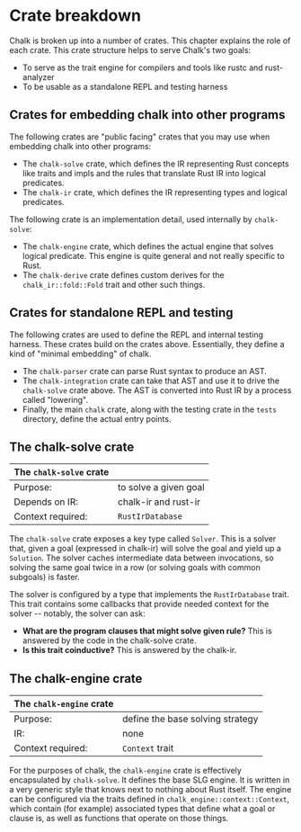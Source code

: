 # Crate breakdown

Chalk is broken up into a number of crates. This chapter explains the
role of each crate. This crate structure helps to serve Chalk's two goals:

* To serve as the trait engine for compilers and tools like rustc and rust-analyzer
* To be usable as a standalone REPL and testing harness

## Crates for embedding chalk into other programs

The following crates are "public facing" crates that you may use when embedding chalk into
other programs:

* The `chalk-solve` crate, which defines the IR representing Rust concepts like
  traits and impls and the rules that translate Rust IR into logical predicates.
* The `chalk-ir` crate, which defines the IR representing types and logical predicates.

The following crate is an implementation detail, used internally by `chalk-solve`:

* The `chalk-engine` crate, which defines the actual engine that solves logical predicate. This
  engine is quite general and not really specific to Rust.
* The `chalk-derive` crate defines custom derives for the `chalk_ir::fold::Fold` trait and other
  such things.

## Crates for standalone REPL and testing

The following crates are used to define the REPL and internal testing
harness. These crates build on the crates above. Essentially, they
define a kind of "minimal embedding" of chalk.

* The `chalk-parser` crate can parse Rust syntax to produce an AST.
* The `chalk-integration` crate can take that AST and use it to drive the
  `chalk-solve` crate above. The AST is converted into Rust IR by a process
  called "lowering".
* Finally, the main `chalk` crate, along with the testing crate in the
  `tests` directory, define the actual entry points.

## The chalk-solve crate

| The `chalk-solve` crate | |
|---|--- |
| Purpose:  | to solve a given goal |
| Depends on IR:  | chalk-ir and rust-ir   |
| Context required:  | `RustIrDatabase` |

The `chalk-solve` crate exposes a key type called `Solver`.  This is a
solver that, given a goal (expressed in chalk-ir) will solve the goal
and yield up a `Solution`. The solver caches intermediate data between
invocations, so solving the same goal twice in a row (or solving goals
with common subgoals) is faster.

The solver is configured by a type that implements the
`RustIrDatabase` trait. This trait contains some callbacks that
provide needed context for the solver -- notably, the solver can ask:

- **What are the program clauses that might solve given rule?** This
  is answered by the code in the chalk-solve crate.
- **Is this trait coinductive?** This is answered by the chalk-ir.


## The chalk-engine crate

| The `chalk-engine` crate  |   |
|---|--- |
| Purpose:  | define the base solving strategy |
| IR:  | none   |
| Context required:  | `Context` trait |

For the purposes of chalk, the `chalk-engine` crate is effectively
encapsulated by `chalk-solve`.  It defines the base SLG engine. It is
written in a very generic style that knows next to nothing about Rust
itself. The engine can be configured via the traits defined in
`chalk_engine::context::Context`, which contain (for example)
associated types that define what a goal or clause is, as well as
functions that operate on those things.
